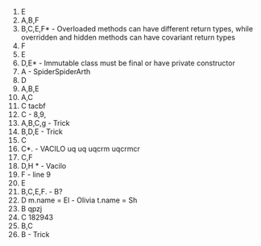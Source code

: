 1. E
2. A,B,F
3. B,C,E,F* - Overloaded methods can have different return types, while overridden and hidden methods can have covariant return types
4. F
5. E
6. D,E* - Immutable class must be final or have private constructor
7. A - SpiderSpiderArth
8. D
9. A,B,E
10. A,C
11. C
tacbf
12. C - 8,9,
13. A,B,C,g - Trick
14. B,D,E - Trick
15. C
16. C*. - VACILO
uq uq uqcrm uqcrmcr
17. C,F
18. D,H * - Vacilo 
19. F - line 9
20. E
21. B,C,E,F. - B?
22. D
m.name = El - Olivia 
t.name = Sh
23. B
qpzj
24. C
182943
25. B,C
26. B - Trick